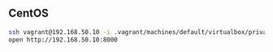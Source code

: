 ## CentOS

```bash
ssh vagrant@192.168.50.10 -i .vagrant/machines/default/virtualbox/private_key
open http://192.168.50.10:8000
```